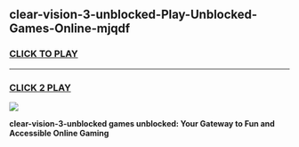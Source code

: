 
## clear-vision-3-unblocked-Play-Unblocked-Games-Online-mjqdf
<h3>
<a href="https://premium76.site?title=clear-vision-3-unblocked&ref=25A">CLICK TO PLAY</a></h3>
<hr>

<h3>
<a href="https://premium76.site?title=clear-vision-3-unblocked&ref=25A">CLICK 2 PLAY</a>
  
</h3>

<a href="https://premium76.site?title=clear-vision-3-unblocked&ref=25A"><img src="https://clearcache.store/games.png"></a>


**clear-vision-3-unblocked games unblocked: Your Gateway to Fun and Accessible Online Gaming**
